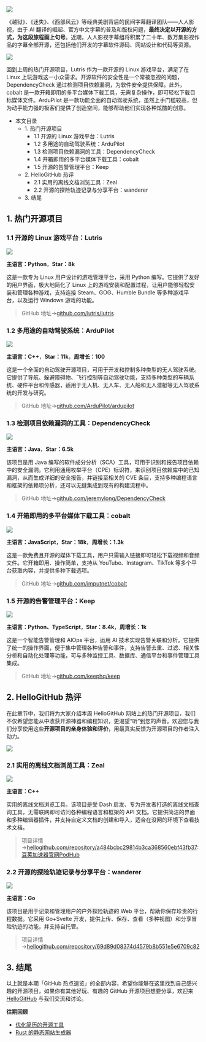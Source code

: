 
![](https://img2024.cnblogs.com/blog/759200/202412/759200-20241209192655735-1428546408.png)


《越狱》、《迷失》、《西部风云》等经典美剧背后的民间字幕翻译团队——人人影视，由于 AI 翻译的崛起、官方中文字幕的普及和版权问题，**最终决定以开源的方式，为这段旅程画上句号**。近期，人人影视字幕组将积累了二十年、数万集影视作品的字幕全部开源，还包括他们开发的字幕软件源码、网站设计和代码等资源。


![](https://img2024.cnblogs.com/blog/759200/202412/759200-20241209192723463-721644933.png)


回到上周的热门开源项目，Lutris 作为一款开源的 Linux 游戏平台，满足了在 Linux 上玩游戏这一小众需求。开源软件的安全性是一个常被忽视的问题，DependencyCheck 通过检测项目依赖漏洞，为软件安全提供保障。此外，cobalt 是一款开箱即用的多平台媒体下载工具，无需复杂操作，即可轻松下载目标媒体文件。ArduPilot 是一款功能全面的自动驾驶系统，虽然上手门槛较高，但为动手能力强的极客们提供了创造空间，能够帮助他们实现各种炫酷的创意。


* 本文目录
	+ 1\. 热门开源项目
		- 1\.1 开源的 Linux 游戏平台：Lutris
		- 1\.2 多用途的自动驾驶系统：ArduPilot
		- 1\.3 检测项目依赖漏洞的工具：DependencyCheck
		- 1\.4 开箱即用的多平台媒体下载工具：cobalt
		- 1\.5 开源的告警管理平台：Keep
	+ 2\. HelloGitHub 热评
		- 2\.1 实用的离线文档浏览工具：Zeal
		- 2\.2 开源的探险轨迹记录与分享平台：wanderer
	+ 3\. 结尾


## 1\. 热门开源项目


### 1\.1 开源的 Linux 游戏平台：Lutris


![](https://img2024.cnblogs.com/blog/759200/202412/759200-20241209192728007-2138520857.jpg)


**主语言：Python**，**Star：8k**


这是一款专为 Linux 用户设计的游戏管理平台，采用 Python 编写。它提供了友好的用户界面，极大地简化了 Linux 上的游戏安装和配置过程，让用户能够轻松安装和管理各种游戏，支持连接 Steam、GOG、Humble Bundle 等多种游戏平台，以及运行 Windows 游戏的功能。



> GitHub 地址→[github.com/lutris/lutris](https://github.com)


### 1\.2 多用途的自动驾驶系统：ArduPilot


![](https://img2024.cnblogs.com/blog/759200/202412/759200-20241209192731190-94289699.jpg)


**主语言：C\+\+**，**Star：11k**，**周增长：100**


这是一个全面的自动驾驶开源项目，可用于开发和控制多种类型的无人驾驶系统。它提供了导航、躲避障碍物、飞行控制等自动驾驶功能，支持多种类型的车辆系统、硬件平台和传感器，适用于无人机、无人车、无人船和无人潜艇等无人驾驶系统的开发与研究。



> GitHub 地址→[github.com/ArduPilot/ardupilot](https://github.com)


### 1\.3 检测项目依赖漏洞的工具：DependencyCheck


![](https://img2024.cnblogs.com/blog/759200/202412/759200-20241209192734523-315290401.png)


**主语言：Java**，**Star：6\.5k**


该项目是用 Java 编写的软件成分分析（SCA）工具，可用于识别和报告项目依赖中的安全漏洞。它利用通用枚举平台（CPE）标识符，来识别项目依赖库中的已知漏洞，从而生成详细的安全报告，并链接至相关的 CVE 条目，支持多种编程语言和框架的依赖项分析，还可以无缝集成到现有的构建流程中。



> GitHub 地址→[github.com/jeremylong/DependencyCheck](https://github.com)


### 1\.4 开箱即用的多平台媒体下载工具：cobalt


![](https://img2024.cnblogs.com/blog/759200/202412/759200-20241209192737772-566841260.png)


**主语言：JavaScript**，**Star：18k**，**周增长：1\.3k**


这是一款免费且开源的媒体下载工具，用户只需输入链接即可轻松下载视频和音频文件。它开箱即用、操作简单，支持从 YouTube、Instagram、TikTok 等多个平台获取内容，并提供多种下载选项。



> GitHub 地址→[github.com/imputnet/cobalt](https://github.com)


### 1\.5 开源的告警管理平台：Keep


![](https://img2024.cnblogs.com/blog/759200/202412/759200-20241209192741087-1175623390.png)


**主语言：Python、TypeScript**，**Star：8\.4k**，**周增长：1k**


这是一个智能告警管理和 AIOps 平台，运用 AI 技术实现告警关联和分析。它提供了统一的操作界面，便于集中管理各种告警和事件，支持告警去重、过滤、相关性分析和自动化处理等功能，可与多种监控工具、数据库、通信平台和事件管理工具集成。



> GitHub 地址→[github.com/keephq/keep](https://github.com)


## 2\. HelloGitHub 热评


在此章节中，我们将为大家介绍本周 HelloGitHub 网站上的热门开源项目，我们不仅希望您能从中收获开源神器和编程知识，更渴望“听”到您的声音。欢迎您与我们分享使用这些**开源项目的亲身体验和评价**，用最真实反馈为开源项目的作者注入动力。


![](https://img2024.cnblogs.com/blog/759200/202412/759200-20241209192748379-656516499.png)


### 2\.1 实用的离线文档浏览工具：Zeal


![](https://img2024.cnblogs.com/blog/759200/202412/759200-20241209192745694-2035240519.png)


**主语言：C\+\+**


实用的离线文档浏览工具。该项目是受 Dash 启发、专为开发者打造的离线文档查询工具，无需联网即可访问各种编程语言和框架的 API 文档。它提供简洁的界面和多种编辑器插件，并支持自定义文档的创建和导入，适合在没网的环境下查看技术文档。



> 项目详情→[hellogithub.com/repository/a484bcbc29814b3ca368560ebf43fb37](https://github.com):[豆荚加速器官网PodHub](https://doujiaa.com)


### 2\.2 开源的探险轨迹记录与分享平台：wanderer


![](https://img2024.cnblogs.com/blog/759200/202412/759200-20241209192752448-501352947.png)


**主语言：Go**


该项目是用于记录和管理用户的户外探险轨迹的 Web 平台，帮助你保存珍贵的行程数据。它采用 Go\+Svelte 开发，提供上传、保存、查看（多种视图）和分享冒险轨迹的功能，并支持自托管。



> 项目详情→[hellogithub.com/repository/69d89d08374d4579b8b551e5e6709c82](https://github.com)


## 3\. 结尾


以上就是本期「GitHub 热点速览」的全部内容，希望你能够在这里找到自己感兴趣的开源项目，如果你有其他好玩、有趣的 GitHub 开源项目想要分享，欢迎来 [HelloGitHub](https://github.com) 与我们交流和讨论。


**往期回顾**


* [优化简历的开源工具](https://github.com)
* [Rust 的静态网站生成器](https://github.com)


